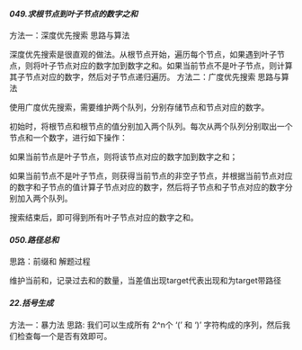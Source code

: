 #### *049.求根节点到叶子节点的数字之和*
方法一：深度优先搜索
思路与算法

深度优先搜索是很直观的做法。从根节点开始，遍历每个节点，如果遇到叶子节点，则将叶子节点对应的数字加到数字之和。如果当前节点不是叶子节点，则计算其子节点对应的数字，然后对子节点递归遍历。
 方法二：广度优先搜索
思路与算法

使用广度优先搜索，需要维护两个队列，分别存储节点和节点对应的数字。

初始时，将根节点和根节点的值分别加入两个队列。每次从两个队列分别取出一个节点和一个数字，进行如下操作：

如果当前节点是叶子节点，则将该节点对应的数字加到数字之和；

如果当前节点不是叶子节点，则获得当前节点的非空子节点，并根据当前节点对应的数字和子节点的值计算子节点对应的数字，然后将子节点和子节点对应的数字分别加入两个队列。

搜索结束后，即可得到所有叶子节点对应的数字之和。

#### *050.路径总和*
思路：前缀和
解题过程

维护当前和，记录过去和的数量，当差值出现target代表出现和为target带路径



 #### *22.括号生成*
方法一：暴力法
思路:
    我们可以生成所有 2^n个 ‘(’ 和 ‘)’ 字符构成的序列，然后我们检查每一个是否有效即可。
